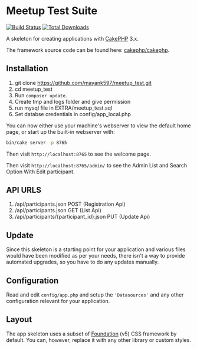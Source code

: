 # Meetup Test Suite

[![Build Status](https://img.shields.io/travis/cakephp/app/master.svg?style=flat-square)](https://travis-ci.org/cakephp/app)
[![Total Downloads](https://img.shields.io/packagist/dt/cakephp/app.svg?style=flat-square)](https://packagist.org/packages/cakephp/app)

A skeleton for creating applications with [CakePHP](https://cakephp.org) 3.x.

The framework source code can be found here: [cakephp/cakephp](https://github.com/cakephp/cakephp).

## Installation

1. git clone https://github.com/mayank597/meetup_test.git
2. cd meetup_test
3. Run `composer update`.
4. Create tmp and logs folder and give permission
5. run mysql file in EXTRA/meetup_test.sql
6. Set databse credentials in config/app_local.php


You can now either use your machine's webserver to view the default home page, or start
up the built-in webserver with:

```bash
bin/cake server -p 8765
```

Then visit `http://localhost:8765` to see the welcome page.

Then visit `http://localhost:8765/admin/` to see the Admin List and Search Option With Edit participant.


## API URLS

1. /api/participants.json POST (Registration Api)
2. /api/participants.json GET (List Api)
3. /api/participants/{participant_id}.json PUT (Update Api)

## Update

Since this skeleton is a starting point for your application and various files
would have been modified as per your needs, there isn't a way to provide
automated upgrades, so you have to do any updates manually.

## Configuration

Read and edit `config/app.php` and setup the `'Datasources'` and any other
configuration relevant for your application.

## Layout

The app skeleton uses a subset of [Foundation](http://foundation.zurb.com/) (v5) CSS
framework by default. You can, however, replace it with any other library or
custom styles.

